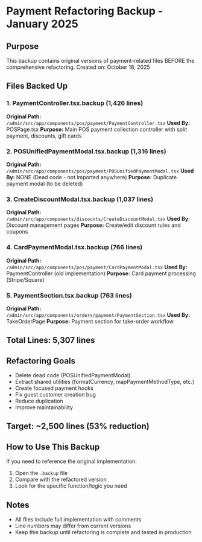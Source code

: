 # Payment Refactoring Backup - January 2025

## Purpose
This backup contains original versions of payment-related files BEFORE the comprehensive refactoring.
Created on: October 18, 2025

## Files Backed Up

### 1. PaymentController.tsx.backup (1,426 lines)
**Original Path:** `/admin/src/app/components/pos/payment/PaymentController.tsx`
**Used By:** POSPage.tsx
**Purpose:** Main POS payment collection controller with split payment, discounts, gift cards

### 2. POSUnifiedPaymentModal.tsx.backup (1,316 lines)
**Original Path:** `/admin/src/app/components/pos/payment/POSUnifiedPaymentModal.tsx`
**Used By:** NONE (Dead code - not imported anywhere)
**Purpose:** Duplicate payment modal (to be deleted)

### 3. CreateDiscountModal.tsx.backup (1,037 lines)
**Original Path:** `/admin/src/app/components/discounts/CreateDiscountModal.tsx`
**Used By:** Discount management pages
**Purpose:** Create/edit discount rules and coupons

### 4. CardPaymentModal.tsx.backup (766 lines)
**Original Path:** `/admin/src/app/components/pos/payment/CardPaymentModal.tsx`
**Used By:** PaymentController (old implementation)
**Purpose:** Card payment processing (Stripe/Square)

### 5. PaymentSection.tsx.backup (763 lines)
**Original Path:** `/admin/src/app/components/orders/payment/PaymentSection.tsx`
**Used By:** TakeOrderPage
**Purpose:** Payment section for take-order workflow

## Total Lines: 5,307 lines

## Refactoring Goals
- Delete dead code (POSUnifiedPaymentModal)
- Extract shared utilities (formatCurrency, mapPaymentMethodType, etc.)
- Create focused payment hooks
- Fix guest customer creation bug
- Reduce duplication
- Improve maintainability

## Target: ~2,500 lines (53% reduction)

## How to Use This Backup
If you need to reference the original implementation:
1. Open the `.backup` file
2. Compare with the refactored version
3. Look for the specific function/logic you need

## Notes
- All files include full implementation with comments
- Line numbers may differ from current versions
- Keep this backup until refactoring is complete and tested in production
